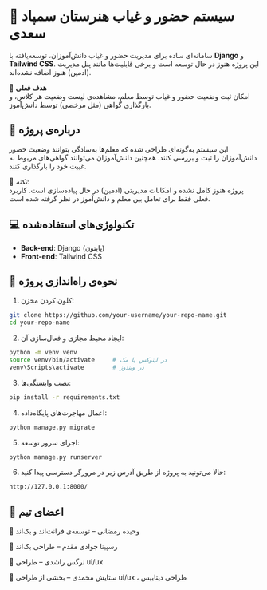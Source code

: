 # 🏫 سیستم حضور و غیاب هنرستان سمپاد سعدی

سامانه‌ای ساده برای مدیریت حضور و غیاب دانش‌آموزان، توسعه‌یافته با **Django** و **Tailwind CSS**. این پروژه هنوز در حال توسعه است و برخی قابلیت‌ها مانند پنل مدیریت (ادمین) هنوز اضافه نشده‌اند.

🎯 **هدف فعلی**  
امکان ثبت وضعیت حضور و غیاب توسط معلم، مشاهده‌ی لیست وضعیت هر کلاس، و بارگذاری گواهی (مثل مرخصی) توسط دانش‌آموز.



## 🧠 درباره‌ی پروژه

این سیستم به‌گونه‌ای طراحی شده که معلم‌ها به‌سادگی بتوانند وضعیت حضور دانش‌آموزان را ثبت و بررسی کنند. همچنین دانش‌آموزان می‌توانند گواهی‌های مربوط به غیبت خود را بارگذاری کنند.

📌 *نکته*:  
پروژه هنوز کامل نشده و امکانات مدیریتی (ادمین) در حال پیاده‌سازی است. کاربرد فعلی فقط برای تعامل بین معلم و دانش‌آموز در نظر گرفته شده است.



## 💻 تکنولوژی‌های استفاده‌شده

- **Back-end**: Django (پایتون)  
- **Front-end**: Tailwind CSS  



## 🚀 نحوه‌ی راه‌اندازی پروژه
1. کلون کردن مخزن:

```bash
git clone https://github.com/your-username/your-repo-name.git
cd your-repo-name
```
2. ایجاد محیط مجازی و فعال‌سازی آن:


```bash
python -m venv venv
source venv/bin/activate     # در لینوکس یا مک
venv\Scripts\activate        # در ویندوز
```
3. نصب وابستگی‌ها:



```bash
pip install -r requirements.txt
```
4. اعمال مهاجرت‌های پایگاه‌داده:



```bash
python manage.py migrate
```
5. اجرای سرور توسعه:



```bash
python manage.py runserver
```
6. حالا می‌تونید به پروژه از طریق آدرس زیر در مرورگر دسترسی پیدا کنید:


```bash
http://127.0.0.1:8000/
```

## 👥 اعضای تیم
👤 وحیده رمضانی – توسعه‌ی فرانت‌اند و بک‌اند

👤 رسپینا جوادی مقدم – طراحی بک‌اند

👤 نرگس راشدی – طراحی ui/ux 

👤 ستایش محمدی – بخشی از طراحی ui/ux ، طراحی دیتابیس
